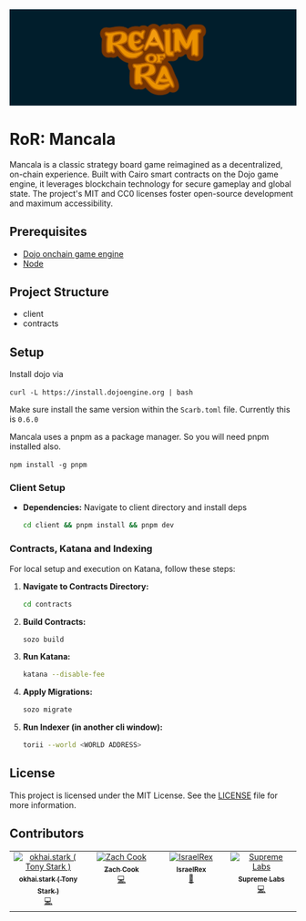 <div align="center">
  <img src="/assets/banner.jpeg"></img>
</div>

# RoR: Mancala

Mancala is a classic strategy board game reimagined as a decentralized, on-chain experience. Built with Cairo smart contracts on the Dojo game engine, it leverages blockchain technology for secure gameplay and global state. The project's MIT and CC0 licenses foster open-source development and maximum accessibility.

## Prerequisites

- [Dojo onchain game engine](https://book.dojoengine.org)
- [Node](https://nodejs.org/en/download/package-manager)

## Project Structure

- client
- contracts

## Setup

Install dojo via

`curl -L https://install.dojoengine.org | bash`

Make sure install the same version within the `Scarb.toml` file. Currently this is `0.6.0`

Mancala uses a pnpm as a package manager. So you will need pnpm installed also.

`npm install -g pnpm`

### Client Setup

- **Dependencies:** Navigate to client directory and install deps
  ```bash
  cd client && pnpm install && pnpm dev
  ```

### Contracts, Katana and Indexing

For local setup and execution on Katana, follow these steps:

1. **Navigate to Contracts Directory:**
   ```bash
   cd contracts
   ```
2. **Build Contracts:**
   ```bash
   sozo build
   ```
3. **Run Katana:**
   ```bash
   katana --disable-fee
   ```
4. **Apply Migrations:**
   ```bash
   sozo migrate
   ```
5. **Run Indexer (in another cli window):**
   ```bash
   torii --world <WORLD ADDRESS>
   ```

## License

This project is licensed under the MIT License. See the [LICENSE](LICENSE) file for more information.

## Contributors

<!-- ALL-CONTRIBUTORS-LIST:START - Do not remove or modify this section -->
<!-- prettier-ignore-start -->
<!-- markdownlint-disable -->
<table>
  <tbody>
    <tr>
      <td align="center" valign="top" width="14.28%"><a href="https://okhaimie.com"><img src="https://avatars.githubusercontent.com/u/57156589?v=4?s=100" width="100px;" alt="okhai.stark ( Tony Stark )"/><br /><sub><b>okhai.stark ( Tony Stark )</b></sub></a><br /><a href="#code-okhaimie-dev" title="Code">💻</a></td>
      <td align="center" valign="top" width="14.28%"><a href="https://www.zachcook.io/"><img src="https://avatars.githubusercontent.com/u/95892639?v=4?s=100" width="100px;" alt="Zach Cook"/><br /><sub><b>Zach Cook</b></sub></a><br /><a href="#code-web3technologies" title="Code">💻</a></td>
      <td align="center" valign="top" width="14.28%"><a href="http://www.israelrex.com"><img src="https://avatars.githubusercontent.com/u/46507005?v=4?s=100" width="100px;" alt="IsraelRex"/><br /><sub><b>IsraelRex</b></sub></a><br /><a href="#design-Israelrex9" title="Design">🎨</a></td>
      <td align="center" valign="top" width="14.28%"><a href="https://github.com/supreme2580"><img src="https://avatars.githubusercontent.com/u/100731397?v=4?s=100" width="100px;" alt="Supreme Labs"/><br /><sub><b>Supreme Labs</b></sub></a><br /><a href="#code-supreme2580" title="Code">💻</a></td>
    </tr>
  </tbody>
</table>

<!-- markdownlint-restore -->
<!-- prettier-ignore-end -->

<!-- ALL-CONTRIBUTORS-LIST:END -->
